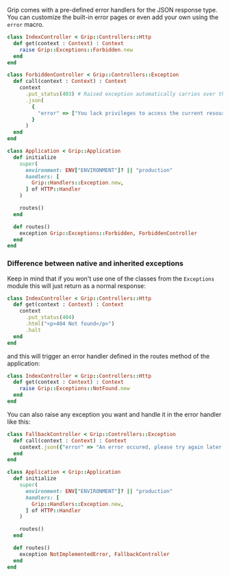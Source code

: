 Grip comes with a pre-defined error handlers for the JSON response type. You can customize the built-in error pages or even add your own using the `error` macro.

```ruby
class IndexController < Grip::Controllers::Http
  def get(context : Context) : Context
    raise Grip::Exceptions::Forbidden.new
  end
end

class ForbiddenController < Grip::Controllers::Exception
  def call(context : Context) : Context
    context
      .put_status(403) # Raised exception automatically carries over the status code if inherited from the base class.
      .json(
        {
          "error" => ["You lack privileges to access the current resource!"]
        }
      )
  end
end

class Application < Grip::Application
  def initialize
    super(
      environment: ENV["ENVIRONMENT"]? || "production"
      handlers: [
        Grip::Handlers::Exception.new,
      ] of HTTP::Handler
    )

    routes()
  end

  def routes()
    exception Grip::Exceptions::Forbidden, ForbiddenController
  end
end
```

### Difference between native and inherited exceptions

Keep in mind that if you won't use one of the classes from the `Exceptions` module this will just return as a normal response:

```ruby
class IndexController < Grip::Controllers::Http
  def get(context : Context) : Context
    context
      .put_status(404)
      .html("<p>404 Not found</p>")
      .halt
  end
end
```

and this will trigger an error handler defined in the routes method of the application:

```ruby
class IndexController < Grip::Controllers::Http
  def get(context : Context) : Context
    raise Grip::Exceptions::NotFound.new
  end
end
```

You can also raise any exception you want and handle it in the error handler like this:

```ruby
class FallbackController < Grip::Controllers::Exception
  def call(context : Context) : Context
    context.json({"error" => "An error occured, please try again later."})
  end
end

class Application < Grip::Application
  def initialize
    super(
      environment: ENV["ENVIRONMENT"]? || "production"
      handlers: [
        Grip::Handlers::Exception.new,
      ] of HTTP::Handler
    )

    routes()
  end

  def routes()
    exception NotImplementedError, FallbackController
  end
end
```
